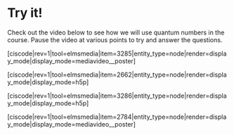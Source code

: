 # Try it!


Check out the video below to see how we will use quantum numbers in the course.  Pause the video at various points to try and answer the questions.



<media-video>[ciscode|rev=1|tool=elmsmedia|item=3285|entity_type=node|render=display_mode|display_mode=mediavideo__poster]</media-video>



[ciscode|rev=1|tool=elmsmedia|item=2662|entity_type=node|render=display_mode|display_mode=h5p]

[ciscode|rev=1|tool=elmsmedia|item=3286|entity_type=node|render=display_mode|display_mode=h5p]

<media-video>[ciscode|rev=1|tool=elmsmedia|item=2784|entity_type=node|render=display_mode|display_mode=mediavideo__poster]</media-video>

<houck-math> </houck-math>